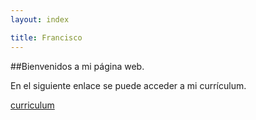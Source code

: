 ```yaml
---
layout: index

title: Francisco
---
```

##Bienvenidos a mi página web.

En el siguiente enlace se puede acceder a mi currículum.

[curriculum](about)
